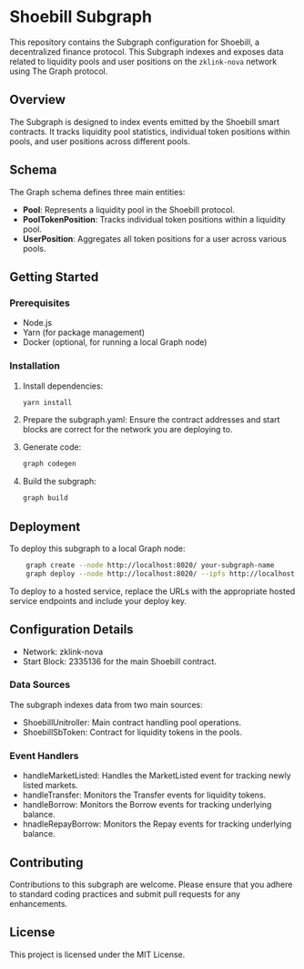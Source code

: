 # Shoebill Subgraph

This repository contains the Subgraph configuration for Shoebill, a decentralized finance protocol. This Subgraph indexes and exposes data related to liquidity pools and user positions on the `zklink-nova` network using The Graph protocol.

## Overview

The Subgraph is designed to index events emitted by the Shoebill smart contracts. It tracks liquidity pool statistics, individual token positions within pools, and user positions across different pools.

## Schema

The Graph schema defines three main entities:

- **Pool**: Represents a liquidity pool in the Shoebill protocol.
- **PoolTokenPosition**: Tracks individual token positions within a liquidity pool.
- **UserPosition**: Aggregates all token positions for a user across various pools.

## Getting Started

### Prerequisites

- Node.js
- Yarn (for package management)
- Docker (optional, for running a local Graph node)

### Installation

1. Install dependencies:
   ```bash
   yarn install
   ```
2. Prepare the subgraph.yaml:
   Ensure the contract addresses and start blocks are correct for the network you are deploying to.

3. Generate code:
   ```bash
   graph codegen
   ```
4. Build the subgraph:
   ```bash
   graph build
   ```

## Deployment

To deploy this subgraph to a local Graph node:

```bash
    graph create --node http://localhost:8020/ your-subgraph-name
    graph deploy --node http://localhost:8020/ --ipfs http://localhost:5001 your-subgraph-name
```

To deploy to a hosted service, replace the URLs with the appropriate hosted service endpoints and include your deploy key.

## Configuration Details

- Network: zklink-nova
- Start Block: 2335136 for the main Shoebill contract.

### Data Sources

The subgraph indexes data from two main sources:

- ShoebillUnitroller: Main contract handling pool operations.
- ShoebillSbToken: Contract for liquidity tokens in the pools.

### Event Handlers

- handleMarketListed: Handles the MarketListed event for tracking newly listed markets.
- handleTransfer: Monitors the Transfer events for liquidity tokens.
- handleBorrow: Monitors the Borrow events for tracking underlying balance.
- hnadleRepayBorrow: Monitors the Repay events for tracking underlying balance.

## Contributing

Contributions to this subgraph are welcome. Please ensure that you adhere to standard coding practices and submit pull requests for any enhancements.

## License

This project is licensed under the MIT License.

